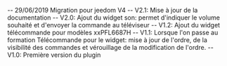 -- 29/06/2019 
Migration pour jeedom V4
-- V2.1: 
Mise à jour de la documentation
-- V2.0: 
Ajout du widget son: permet d'indiquer le volume souhaité et d'envoyer la commande au téléviseur
-- V1.2: 
Ajout du widget télécommande pour modèles xxPFL6687H
-- V1.1: 
Lorsque l'on passe au formation Télécommande pour le widget: mise à jour de l'ordre, de la visibilité des commandes
et vérouillage de la modification de l'ordre. 
-- V1.0: 
Première version du plugin